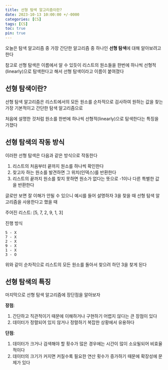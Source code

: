 ```yaml
---
title: 선형 탐색 알고리즘이란?
date: 2023-10-13 10:00:00 +/-0000
categories: [CS]
tags: [CS]
toc: true
pin: true
---
```


오늘은 탐색 알고리즘 중 가장 간단한 알고리즘 중 하나인 **선형 탐색**에 대해 알아보려고 한다

참고로 선형 탐색은 이름에서 알 수 있듯이 리스트의 원소들을 한번에 하나씩 선형적(linearly)으로 탐색한다고 해서 선형 탐색이라고 이름이 붙여졌다

## 선형 탐색이란?

선형 탐색 알고리즘은 리스트에서의 모든 원소를 순차적으로 검사하여 원하는 값을 찾는 가장 기본적이고 간단한 탐색 알고리즘으로

처음에 설명한 것처럼 원소를 한번에 하나씩 선형적(linearly)으로 탐색한다는 특징을 가졌다

## 선형 탐색의 작동 방식

이러한 선형 탐색은 다음과 같은 방식으로 작동한다

1. 리스트의 처음부터 끝까지 원소를 하나씩 확인한다
2. 찾고자 하는 원소를 발견하면 그 위치(인덱스)를 반환한다
3. 리스트의 끝까지 원소를 찾지 못하면 원소가 없다는 뜻으로 -1이나 다른 특별한 값을 반환한다

글로만 보면 잘 이해가 안될 수 있으니 예시를 들어
설명하자 3을 찾을 때 선형 탐색 알고리즘을 사용한다고 했을 때

주어진 리스트: [5, 7, 2, 9, 1, 3]

진행 방식

~~~
5 - X
7 - X
2 - X
9 - X
1 - X
3 - O
~~~

위와 같이 순차적으로 리스트의 모든 원소를 돌아서 찾으려 하던 3을 찾게 된다


## 선형 탐색의 특징

마지막으로 선형 탐색 알고리즘에 장단점을 알아보자

**장점**:
1. 간단하고 직관적이기 때문에 이해하거나 구현하기 어렵지 않다는 큰 장점이 있다
2. 데이터가 정렬되어 있지 않거나 정렬하기 복잡한 상황에서 유용하다


**단점**:
1. 데이터가 크거나 검색해야 할 횟수가 많은 경우에는 시간이 많이 소요될되어 비효율적이다
2. 데이터의 크기가 커지면 커질수록 필요한 연산 횟수가 증가하기 때문에 확장성에 문제가 있다


